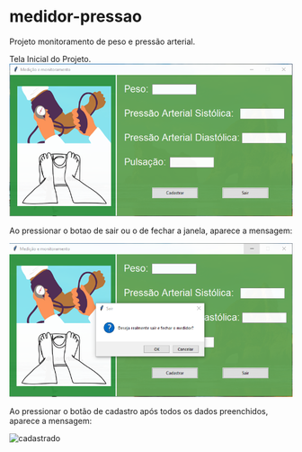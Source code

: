 # medidor-pressao
Projeto monitoramento de peso e pressão arterial.

Tela Inicial do Projeto.
![tela-inicio](images/tela_inicial.png)

Ao pressionar o botao de sair ou o de fechar a janela, aparece a mensagem:

![saindo](images/saindo.png)

Ao pressionar o botão de cadastro após todos os dados preenchidos, aparece a mensagem:

![cadastrado](images/cadastro)
